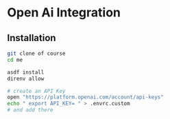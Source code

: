 # Open Ai Integration

## Installation

```sh
git clone of course
cd me

asdf install
direnv allow

# create an API Key
open "https://platform.openai.com/account/api-keys"
echo " export API_KEY= " > .envrc.custom
# and add there
```

